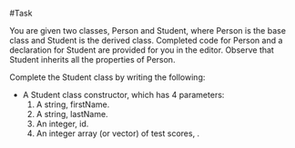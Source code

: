 #Task

You are given two classes, Person and Student, where Person is the base class and Student is the derived class. Completed code for Person and a declaration for Student are provided for you in the editor. Observe that Student inherits all the properties of Person.

Complete the Student class by writing the following:

- A Student class constructor, which has 4 parameters:
  1. A string, firstName.
  2. A string, lastName.
  3. An integer, id.
  4. An integer array (or vector) of test scores, .